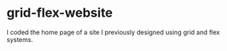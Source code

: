 # grid-flex-website
I coded the home page of a site I previously designed using grid and flex systems. 
